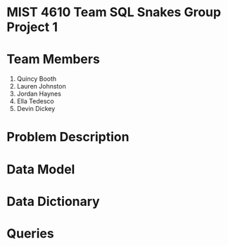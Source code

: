 # MIST 4610 Team SQL Snakes Group Project 1
# Team Members
1. Quincy Booth
2. Lauren Johnston
3. Jordan Haynes
4. Ella Tedesco
5. Devin Dickey
# Problem Description
# Data Model 
# Data Dictionary 
# Queries 
